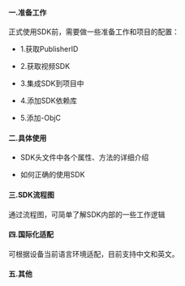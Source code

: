 #### 一.准备工作

正式使用SDK前，需要做一些准备工作和项目的配置：

* 1.获取PublisherID

* 2.获取视频SDK

* 3.集成SDK到项目中

* 4.添加SDK依赖库

* 5.添加-ObjC

#### 二.具体使用

* SDK头文件中各个属性、方法的详细介绍

* 如何正确的使用SDK

#### 三.SDK流程图

通过流程图，可简单了解SDK内部的一些工作逻辑

#### 四.国际化适配

可根据设备当前语言环境适配，目前支持中文和英文。

#### 五.其他



